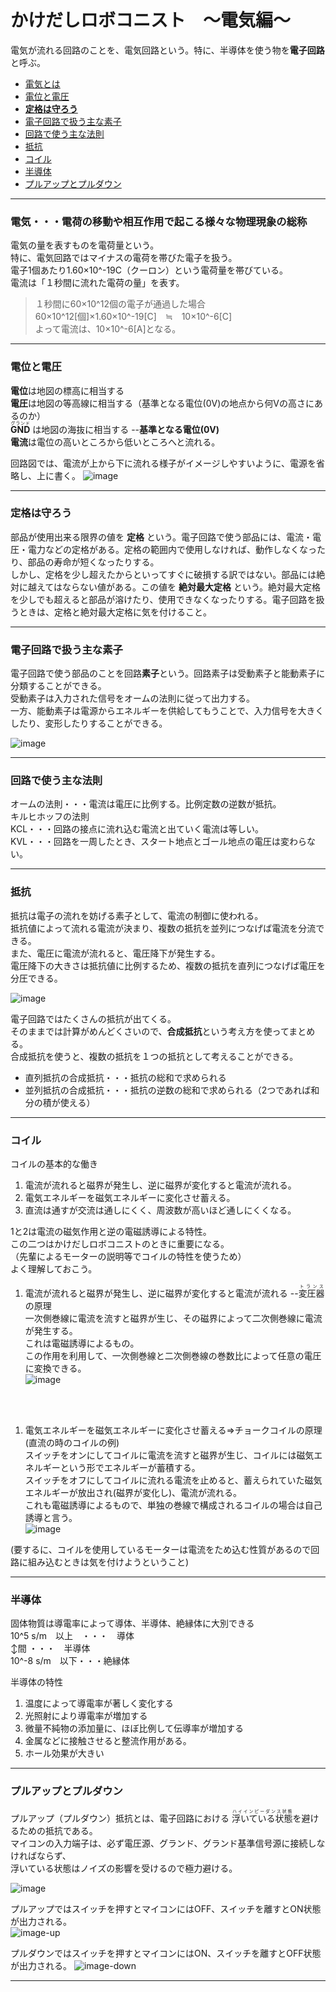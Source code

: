 # かけだしロボコニスト　～電気編～

電気が流れる回路のことを、電気回路という。特に、半導体を使う物を**電子回路**と呼ぶ。

* [電気とは](#denki1)
* [電位と電圧](#denki2)
* [**定格は守ろう**](#denki3)
* [電子回路で扱う主な素子](#denki4)
* [回路で使う主な法則](#denki5)
* [抵抗](#denki6)
* [コイル](#denki7)
* [半導体](#denki8)
* [プルアップとプルダウン](#denki9)

---
### <a id="denki1">電気</a>・・・電荷の移動や相互作用で起こる様々な物理現象の総称  
電気の量を表すものを電荷量という。  
特に、電気回路ではマイナスの電荷を帯びた電子を扱う。  
電子1個あたり1.60×10^-19C（クーロン）という電荷量を帯びている。  
電流は「１秒間に流れた電荷の量」を表す。 

> １秒間に60×10^12個の電子が通過した場合   
> 60×10^12[個]×1.60×10^-19[C]　≒　10×10^-6[C]  
> よって電流は、10×10^-6[A]となる。  

---
### <a id="denki2">電位と電圧</a>

**電位**は地図の標高に相当する  
**電圧**は地図の等高線に相当する（基準となる電位(0V)の地点から何Vの高さにあるのか）  
<ruby>**GND**<rp>（</rp><rt>グランド</rt><rp>）</rp></ruby>
は地図の海抜に相当する  --**基準となる電位(0V)**  
**電流**は電位の高いところから低いところへと流れる。

回路図では、電流が上から下に流れる様子がイメージしやすいように、電源を省略し、上に書く。
![image](/image/elec-1.png)  

---
### <a id="denki3">定格は守ろう</a>  
部品が使用出来る限界の値を **定格** という。電子回路で使う部品には、電流・電圧・電力などの定格がある。定格の範囲内で使用しなければ、動作しなくなったり、部品の寿命が短くなったりする。  
しかし、定格を少し超えたからといってすぐに破損する訳ではない。部品には絶対に越えてはならない値がある。この値を **絶対最大定格** という。絶対最大定格を少しでも超えると部品が溶けたり、使用できなくなったりする。電子回路を扱うときは、定格と絶対最大定格に気を付けること。

---
### <a id="denki4">電子回路で扱う主な素子</a>  
電子回路で使う部品のことを回路**素子**という。回路素子は受動素子と能動素子に分類することができる。  
受動素子は入力された信号をオームの法則に従って出力する。  
一方、能動素子は電源からエネルギーを供給してもうことで、入力信号を大きくしたり、変形したりすることができる。 

![image](/image/elec-2.png)  

---
### <a id="denki5">回路で使う主な法則</a>  
オームの法則・・・電流は電圧に比例する。比例定数の逆数が抵抗。  
キルヒホッフの法則  
KCL・・・回路の接点に流れ込む電流と出ていく電流は等しい。  
KVL・・・回路を一周したとき、スタート地点とゴール地点の電圧は変わらない。  

---
### <a id="denki6">抵抗</a>  
抵抗は電子の流れを妨げる素子として、電流の制御に使われる。  
抵抗値によって流れる電流が決まり、複数の抵抗を並列につなげば電流を分流できる。  
また、電圧に電流が流れると、電圧降下が発生する。  
電圧降下の大きさは抵抗値に比例するため、複数の抵抗を直列につなげば電圧を分圧できる。  

![image](/image/elec-3.png)    


電子回路ではたくさんの抵抗が出てくる。  
そのままでは計算がめんどくさいので、**合成抵抗**という考え方を使ってまとめる。  
合成抵抗を使うと、複数の抵抗を１つの抵抗として考えることができる。    
* 直列抵抗の合成抵抗・・・抵抗の総和で求められる  
* 並列抵抗の合成抵抗・・・抵抗の逆数の総和で求められる（2つであれば和分の積が使える）  

---

### <a id="denki7">コイル</a>
コイルの基本的な働き   
1. 電流が流れると磁界が発生し、逆に磁界が変化すると電流が流れる。  
1. 電気エネルギーを磁気エネルギーに変化させ蓄える。
1. 直流は通すが交流は通しにくく、周波数が高いほど通しにくくなる。


1と2は電流の磁気作用と逆の電磁誘導による特性。  
この二つはかけだしロボコニストのときに重要になる。  
（先輩によるモーターの説明等でコイルの特性を使うため）  
よく理解しておこう。  


1. 電流が流れると磁界が発生し、逆に磁界が変化すると電流が流れる --<ruby>変圧器<rp>（</rp><rt>トランス</rt><rp>）</rp></ruby> の原理  
一次側巻線に電流を流すと磁界が生じ、その磁界によって二次側巻線に電流が発生する。  
これは電磁誘導によるもの。  
この作用を利用して、一次側巻線と二次側巻線の巻数比によって任意の電圧に変換できる。  
![image](/image/elec-4.png)  
<br>
<br>

1. 電気エネルギーを磁気エネルギーに変化させ蓄える⇒チョークコイルの原理  
(直流の時のコイルの例)   
スイッチをオンにしてコイルに電流を流すと磁界が生じ、コイルには磁気エネルギーという形でエネルギーが蓄積する。  
スイッチをオフにしてコイルに流れる電流を止めると、蓄えられていた磁気エネルギーが放出され(磁界が変化し)、電流が流れる。  
これも電磁誘導によるもので、単独の巻線で構成されるコイルの場合は自己誘導と言う。  
![image](/image/elec-5.png)  

(要するに、コイルを使用しているモーターは電流をため込む性質があるので回路に組み込むときは気を付けようということ)

---
### <a id="denki8">半導体</a>
固体物質は導電率によって導体、半導体、絶縁体に大別できる  
10^5 s/m　以上　・・・　導体  
↕間             ・・・　半導体  
10^-8 s/m　以下・・・絶縁体  

半導体の特性
1. 温度によって導電率が著しく変化する
2. 光照射により導電率が増加する
3. 微量不純物の添加量に、ほぼ比例して伝導率が増加する
4. 金属などに接触させると整流作用がある。
5. ホール効果が大きい


---

### <a id="denki9">プルアップとプルダウン</a>
プルアップ（プルダウン）抵抗とは、電子回路における
<ruby>浮いている状態<rp>（</rp><rt>ハイインピーダンス状態</rt><rp>）</rp></ruby>を避けるための抵抗である。  
マイコンの入力端子は、必ず電圧源、グランド、グランド基準信号源に接続しなければならず、  
浮いている状態はノイズの影響を受けるので極力避ける。    

![image](/image/elec-8.png)  

プルアップではスイッチを押すとマイコンにはOFF、スイッチを離すとON状態が出力される。  
![image-up](/image/elec-7.png)  

プルダウンではスイッチを押すとマイコンにはON、スイッチを離すとOFF状態が出力される。
![image-down](/image/elec-6.png)

---


